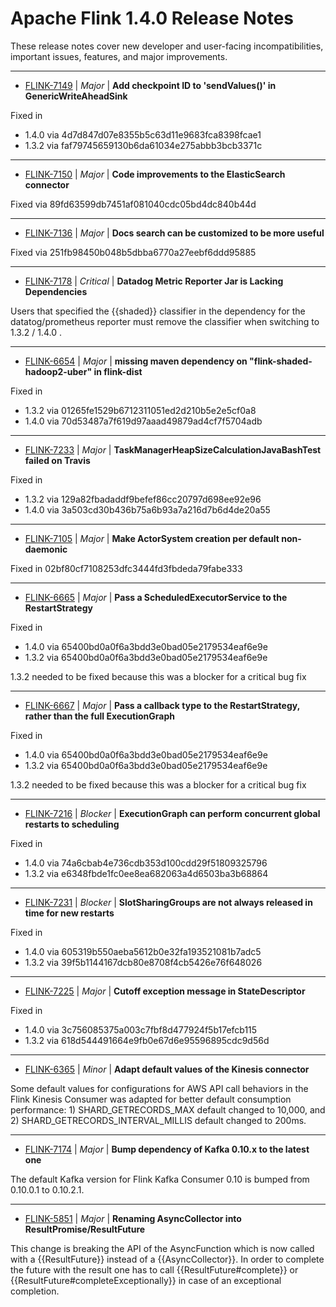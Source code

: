 
<!---
# Licensed to the Apache Software Foundation (ASF) under one
# or more contributor license agreements.  See the NOTICE file
# distributed with this work for additional information
# regarding copyright ownership.  The ASF licenses this file
# to you under the Apache License, Version 2.0 (the
# "License"); you may not use this file except in compliance
# with the License.  You may obtain a copy of the License at
#
#     http://www.apache.org/licenses/LICENSE-2.0
#
# Unless required by applicable law or agreed to in writing, software
# distributed under the License is distributed on an "AS IS" BASIS,
# WITHOUT WARRANTIES OR CONDITIONS OF ANY KIND, either express or implied.
# See the License for the specific language governing permissions and
# limitations under the License.
-->
# Apache Flink  1.4.0 Release Notes

These release notes cover new developer and user-facing incompatibilities, important issues, features, and major improvements.


---

* [FLINK-7149](https://issues.apache.org/jira/browse/FLINK-7149) | *Major* | **Add checkpoint ID to 'sendValues()' in GenericWriteAheadSink**

Fixed in
  - 1.4.0 via 4d7d847d07e8355b5c63d11e9683fca8398fcae1
  - 1.3.2 via faf79745659130b6da61034e275abbb3bcb3371c


---

* [FLINK-7150](https://issues.apache.org/jira/browse/FLINK-7150) | *Major* | **Code improvements to the ElasticSearch connector**

Fixed via 89fd63599db7451af081040cdc05bd4dc840b44d


---

* [FLINK-7136](https://issues.apache.org/jira/browse/FLINK-7136) | *Major* | **Docs search can be customized to be more useful**

Fixed via 251fb98450b048b5dbba6770a27eebf6ddd95885


---

* [FLINK-7178](https://issues.apache.org/jira/browse/FLINK-7178) | *Critical* | **Datadog Metric Reporter Jar is Lacking Dependencies**

Users that specified the {{shaded}} classifier in the dependency for the datatog/prometheus reporter must remove the classifier when switching to 1.3.2 / 1.4.0 .


---

* [FLINK-6654](https://issues.apache.org/jira/browse/FLINK-6654) | *Major* | **missing maven dependency on "flink-shaded-hadoop2-uber" in flink-dist**

Fixed in
  - 1.3.2 via 01265fe1529b6712311051ed2d210b5e2e5cf0a8
  - 1.4.0 via 70d53487a7f619d97aaad49879ad4cf7f5704adb


---

* [FLINK-7233](https://issues.apache.org/jira/browse/FLINK-7233) | *Major* | **TaskManagerHeapSizeCalculationJavaBashTest failed on Travis**

Fixed in
  - 1.3.2 via 129a82fbadaddf9befef86cc20797d698ee92e96
  - 1.4.0 via 3a503cd30b436b75a6b93a7a216d7b6d4de20a55


---

* [FLINK-7105](https://issues.apache.org/jira/browse/FLINK-7105) | *Major* | **Make ActorSystem creation per default non-daemonic**

Fixed in 02bf80cf7108253dfc3444fd3fbdeda79fabe333


---

* [FLINK-6665](https://issues.apache.org/jira/browse/FLINK-6665) | *Major* | **Pass a ScheduledExecutorService to the RestartStrategy**

Fixed in 
  - 1.4.0 via 65400bd0a0f6a3bdd3e0bad05e2179534eaf6e9e
  - 1.3.2 via 65400bd0a0f6a3bdd3e0bad05e2179534eaf6e9e

1.3.2 needed to be fixed because this was a blocker for a critical bug fix


---

* [FLINK-6667](https://issues.apache.org/jira/browse/FLINK-6667) | *Major* | **Pass a callback type to the RestartStrategy, rather than the full ExecutionGraph**

Fixed in 
  - 1.4.0 via 65400bd0a0f6a3bdd3e0bad05e2179534eaf6e9e
  - 1.3.2 via 65400bd0a0f6a3bdd3e0bad05e2179534eaf6e9e

1.3.2 needed to be fixed because this was a blocker for a critical bug fix


---

* [FLINK-7216](https://issues.apache.org/jira/browse/FLINK-7216) | *Blocker* | **ExecutionGraph can perform concurrent global restarts to scheduling**

Fixed in 
  - 1.4.0 via 74a6cbab4e736cdb353d100cdd29f51809325796
  - 1.3.2 via e6348fbde1fc0ee8ea682063a4d6503ba3b68864


---

* [FLINK-7231](https://issues.apache.org/jira/browse/FLINK-7231) | *Blocker* | **SlotSharingGroups are not always released in time for new restarts**

Fixed in
  - 1.4.0 via 605319b550aeba5612b0e32fa193521081b7adc5
  - 1.3.2 via 39f5b1144167dcb80e8708f4cb5426e76f648026


---

* [FLINK-7225](https://issues.apache.org/jira/browse/FLINK-7225) | *Major* | **Cutoff exception message in StateDescriptor**

Fixed in
  - 1.4.0 via 3c756085375a003c7fbf8d477924f5b17efcb115
  - 1.3.2 via 618d544491664e9fb0e67d6e95596895cdc9d56d


---

* [FLINK-6365](https://issues.apache.org/jira/browse/FLINK-6365) | *Minor* | **Adapt default values of the Kinesis connector**

Some default values for configurations for AWS API call behaviors in the Flink Kinesis Consumer was adapted for better default consumption performance: 1) SHARD\_GETRECORDS\_MAX default changed to 10,000, and 2) SHARD\_GETRECORDS\_INTERVAL\_MILLIS default changed to 200ms.


---

* [FLINK-7174](https://issues.apache.org/jira/browse/FLINK-7174) | *Major* | **Bump dependency of Kafka 0.10.x to the latest one**

The default Kafka version for Flink Kafka Consumer 0.10 is bumped from 0.10.0.1 to 0.10.2.1.


---

* [FLINK-5851](https://issues.apache.org/jira/browse/FLINK-5851) | *Major* | **Renaming AsyncCollector into ResultPromise/ResultFuture**

This change is breaking the API of the AsyncFunction which is now called with a {{ResultFuture}} instead of a {{AsyncCollector}}. In order to complete the future with the result one has to call {{ResultFuture#complete}} or {{ResultFuture#completeExceptionally}} in case of an exceptional completion.



